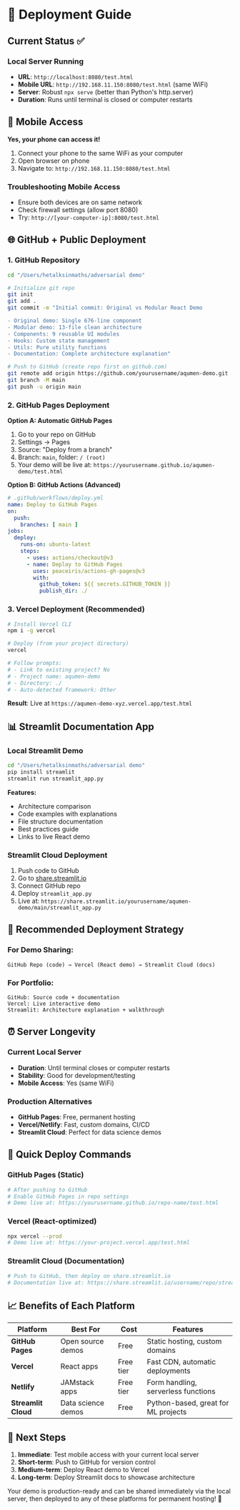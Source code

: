 # 🚀 Deployment Guide

## Current Status ✅

### Local Server Running
- **URL**: `http://localhost:8080/test.html`
- **Mobile URL**: `http://192.168.11.150:8080/test.html` (same WiFi)
- **Server**: Robust `npx serve` (better than Python's http.server)
- **Duration**: Runs until terminal is closed or computer restarts

## 📱 Mobile Access

**Yes, your phone can access it!**

1. Connect your phone to the same WiFi as your computer
2. Open browser on phone
3. Navigate to: `http://192.168.11.150:8080/test.html`

### Troubleshooting Mobile Access
- Ensure both devices are on same network
- Check firewall settings (allow port 8080)
- Try: `http://[your-computer-ip]:8080/test.html`

## 🌐 GitHub + Public Deployment

### 1. GitHub Repository

```bash
cd "/Users/hetalksinmaths/adversarial demo"

# Initialize git repo
git init
git add .
git commit -m "Initial commit: Original vs Modular React Demo

- Original demo: Single 676-line component
- Modular demo: 13-file clean architecture  
- Components: 9 reusable UI modules
- Hooks: Custom state management
- Utils: Pure utility functions
- Documentation: Complete architecture explanation"

# Push to GitHub (create repo first on github.com)
git remote add origin https://github.com/yourusername/aqumen-demo.git
git branch -M main
git push -u origin main
```

### 2. GitHub Pages Deployment

**Option A: Automatic GitHub Pages**
1. Go to your repo on GitHub
2. Settings → Pages
3. Source: "Deploy from a branch"  
4. Branch: `main`, folder: `/ (root)`
5. Your demo will be live at: `https://yourusername.github.io/aqumen-demo/test.html`

**Option B: GitHub Actions (Advanced)**
```yaml
# .github/workflows/deploy.yml
name: Deploy to GitHub Pages
on:
  push:
    branches: [ main ]
jobs:
  deploy:
    runs-on: ubuntu-latest
    steps:
      - uses: actions/checkout@v3
      - name: Deploy to GitHub Pages
        uses: peaceiris/actions-gh-pages@v3
        with:
          github_token: ${{ secrets.GITHUB_TOKEN }}
          publish_dir: ./
```

### 3. Vercel Deployment (Recommended)

```bash
# Install Vercel CLI
npm i -g vercel

# Deploy (from your project directory)
vercel

# Follow prompts:
# - Link to existing project? No
# - Project name: aqumen-demo
# - Directory: ./
# - Auto-detected framework: Other
```

**Result**: Live at `https://aqumen-demo-xyz.vercel.app/test.html`

## 📊 Streamlit Documentation App

### Local Streamlit Demo

```bash
cd "/Users/hetalksinmaths/adversarial demo"
pip install streamlit
streamlit run streamlit_app.py
```

**Features:**
- Architecture comparison
- Code examples with explanations
- File structure documentation
- Best practices guide
- Links to live React demo

### Streamlit Cloud Deployment

1. Push code to GitHub
2. Go to [share.streamlit.io](https://share.streamlit.io)
3. Connect GitHub repo
4. Deploy `streamlit_app.py`
5. Live at: `https://share.streamlit.io/yourusername/aqumen-demo/main/streamlit_app.py`

## 🎯 Recommended Deployment Strategy

### For Demo Sharing:
```
GitHub Repo (code) → Vercel (React demo) → Streamlit Cloud (docs)
```

### For Portfolio:
```
GitHub: Source code + documentation
Vercel: Live interactive demo  
Streamlit: Architecture explanation + walkthrough
```

## ⏰ Server Longevity

### Current Local Server
- **Duration**: Until terminal closes or computer restarts
- **Stability**: Good for development/testing
- **Mobile Access**: Yes (same WiFi)

### Production Alternatives
- **GitHub Pages**: Free, permanent hosting
- **Vercel/Netlify**: Fast, custom domains, CI/CD
- **Streamlit Cloud**: Perfect for data science demos

## 🔧 Quick Deploy Commands

### GitHub Pages (Static)
```bash
# After pushing to GitHub
# Enable GitHub Pages in repo settings
# Demo live at: https://yourusername.github.io/repo-name/test.html
```

### Vercel (React-optimized)
```bash
npx vercel --prod
# Demo live at: https://your-project.vercel.app/test.html
```

### Streamlit Cloud (Documentation)
```bash
# Push to GitHub, then deploy on share.streamlit.io
# Documentation live at: https://share.streamlit.io/username/repo/streamlit_app.py
```

## 📈 Benefits of Each Platform

| Platform | Best For | Cost | Features |
|----------|----------|------|----------|
| **GitHub Pages** | Open source demos | Free | Static hosting, custom domains |
| **Vercel** | React apps | Free tier | Fast CDN, automatic deployments |
| **Netlify** | JAMstack apps | Free tier | Form handling, serverless functions |
| **Streamlit Cloud** | Data science demos | Free | Python-based, great for ML projects |

## 🎉 Next Steps

1. **Immediate**: Test mobile access with your current local server
2. **Short-term**: Push to GitHub for version control  
3. **Medium-term**: Deploy React demo to Vercel
4. **Long-term**: Deploy Streamlit docs to showcase architecture

Your demo is production-ready and can be shared immediately via the local server, then deployed to any of these platforms for permanent hosting! 🚀
